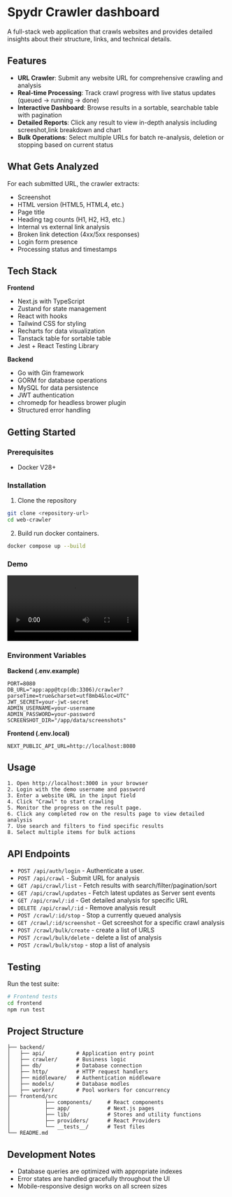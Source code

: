 # Spydr Crawler dashboard
A full-stack web application that crawls websites and provides detailed insights about their structure, links, and technical details.

## Features

- **URL Crawler**: Submit any website URL for comprehensive crawling and analysis
- **Real-time Processing**: Track crawl progress with live status updates (queued → running → done)
- **Interactive Dashboard**: Browse results in a sortable, searchable table with pagination
- **Detailed Reports**: Click any result to view in-depth analysis including screeshot,link breakdown and chart
- **Bulk Operations**: Select multiple URLs for batch re-analysis, deletion or stopping based on current status

## What Gets Analyzed

For each submitted URL, the crawler extracts:
- Screenshot
- HTML version (HTML5, HTML4, etc.)
- Page title
- Heading tag counts (H1, H2, H3, etc.)
- Internal vs external link analysis
- Broken link detection (4xx/5xx responses)
- Login form presence
- Processing status and timestamps

## Tech Stack

**Frontend**
- Next.js with TypeScript
- Zustand for state management
- React with hooks
- Tailwind CSS for styling
- Recharts for data visualization
- Tanstack table for sortable table
- Jest + React Testing Library

**Backend**
- Go with Gin framework
- GORM for database operations
- MySQL for data persistence
- JWT authentication
- chromedp for headless brower plugin
- Structured error handling

## Getting Started

### Prerequisites
- Docker V28+
### Installation

1. Clone the repository
```bash
git clone <repository-url>
cd web-crawler
```

2. Build run docker containers.
```bash
docker compose up --build
```
### Demo



<video controls src="demo.webm" title="Demo"></video>

### Environment Variables

**Backend (.env.example)**
```
PORT=8080
DB_URL="app:app@tcp(db:3306)/crawler?parseTime=true&charset=utf8mb4&loc=UTC"
JWT_SECRET=your-jwt-secret
ADMIN_USERNAME=your-username
ADMIN_PASSWORD=your-password
SCREENSHOT_DIR="/app/data/screenshots"
```

**Frontend (.env.local)**
```
NEXT_PUBLIC_API_URL=http://localhost:8080
```

## Usage

    1. Open http://localhost:3000 in your browser
    2. Login with the demo username and password
    3. Enter a website URL in the input field
    4. Click "Crawl" to start crawling
    5. Monitor the progress on the result page.
    6. Click any completed row on the results page to view detailed analysis
    7. Use search and filters to find specific results
    8. Select multiple items for bulk actions

## API Endpoints
- `POST /api/auth/login` - Authenticate a user.
- `POST /api/crawl` - Submit URL for analysis
- `GET /api/crawl/list` - Fetch results with search/filter/pagination/sort
- `GET /api/crawl/updates` - Fetch latest updates as Server sent events
- `GET /api/crawl/:id` - Get detailed analysis for specific URL
- `DELETE /api/crawl/:id` - Remove analysis result
- `POST /crawl/:id/stop` - Stop a currently queued analysis
- `GET /crawl/:id/screenshot` - Get screeshot for a specific crawl analysis
- `POST /crawl/bulk/create` - create a list of URLS
- `POST /crawl/bulk/delete` - delete a list of analysis
- `POST /crawl/bulk/stop` - stop a list of analysis


## Testing

Run the test suite:
```bash
# Frontend tests
cd frontend
npm run test
```

## Project Structure

```
├── backend/
│   ├── api/          # Application entry point
│   ├── crawler/      # Business logic
│   ├── db/           # Database connection
│   ├── http/         # HTTP request handlers
│   ├── middleware/   # Authentication middleware
│   ├── models/       # Database modles
│   ├── worker/       # Pool workers for concurrency
├── frontend/src
│           ├── components/     # React components
│           ├── app/            # Next.js pages
│           ├── lib/            # Stores and utility functions
│           ├── providers/      # React Providers
│           └── __tests__/      # Test files
└── README.md
```

## Development Notes

- Database queries are optimized with appropriate indexes
- Error states are handled gracefully throughout the UI
- Mobile-responsive design works on all screen sizes